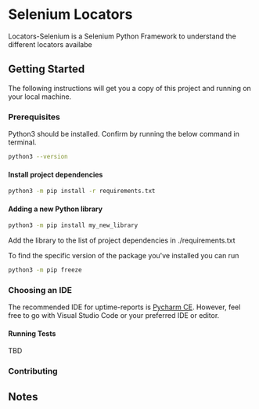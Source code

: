# Selenium Locators

Locators-Selenium is a Selenium Python Framework to understand the different locators availabe

## Getting Started

The following instructions will get you a copy of this project and running on your local machine.

### Prerequisites

Python3 should be installed. Confirm by running the below command in terminal.

```sh
python3 --version
```

#### Install project dependencies

```sh
python3 -m pip install -r requirements.txt
```

#### Adding a new Python library

```sh
python3 -m pip install my_new_library
```

Add the library to the list of project dependencies in ./requirements.txt

To find the specific version of the package you've installed you can run

```sh
python3 -m pip freeze
```

### Choosing an IDE

The recommended IDE for uptime-reports is [Pycharm CE](https://www.jetbrains.com/pycharm/download/#section=mac). However, feel free to go with Visual Studio Code or your preferred IDE or editor.

#### Running Tests

TBD

### Contributing

## Notes
